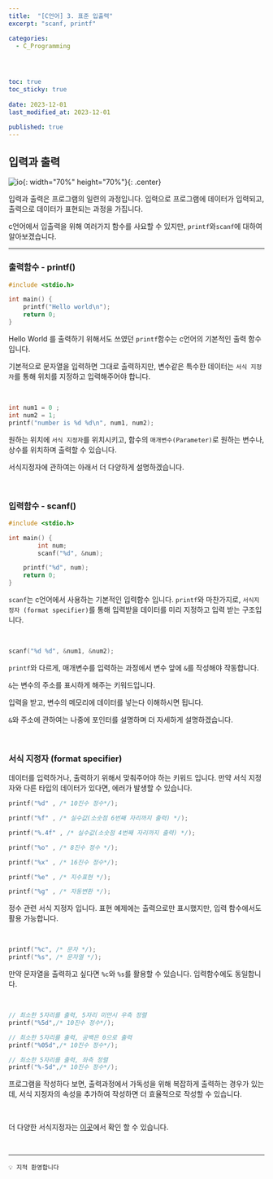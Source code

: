 ```yaml
---
title:  "[C언어] 3. 표준 입출력"
excerpt: "scanf, printf"

categories:
  - C_Programming




toc: true
toc_sticky: true
 
date: 2023-12-01
last_modified_at: 2023-12-01

published: true
---
```


## 입력과 출력

![io](https://github.com/leehan416/Blog_comments/assets/35258105/b936d0e0-bece-40b4-bbc9-33e11ce16aa7){: width="70%" height="70%"}{: .center}

입력과 출력은 프로그램의 일련의 과정입니다.
입력으로 프로그램에 데이터가 입력되고, 출력으로 데이터가 표현되는 과정을 가집니다.

c언어에서 입출력을 위해 여러가지 함수를 사요할 수 있지만, `printf`와`scanf`에 대하여 알아보겠습니다.

---

### 출력함수 - printf()


```c
#include <stdio.h>

int main() {
    printf("Hello world\n");
    return 0;
}
```
Hello World 를 출력하기 위해서도 쓰였던 `printf`함수는 c언어의 기본적인 출력 함수입니다.

기본적으로 문자열을 입력하면 그대로 출력하지만, 변수같은 특수한 데이터는 `서식 지정자`를 통해 위치를 지정하고 입력해주어야 합니다.

<br />


```c
int num1 = 0 ;
int num2 = 1;
printf("number is %d %d\n", num1, num2);

```
원하는 위치에 `서식 지정자`를 위치시키고, 함수의 `매개변수(Parameter)`로 원하는 변수나, 상수를 위치하며 출력할 수 있습니다.

서식지정자에 관하여는 아래서 더 다양하게 설명하겠습니다.

<br />


### 입력함수 - scanf()


```c
#include <stdio.h>

int main() {
		int num;
		scanf("%d", &num);

    printf("%d", num);
    return 0;
}
```
`scanf`는 c언어에서 사용하는 기본적인 입력함수 입니다.
`printf`와 마찬가지로, `서식지정자 (format specifier)`를 통해 입력받을 데이터를 미리 지정하고 입력 받는 구조입니다.

<br />


```c
scanf("%d %d", &num1, &num2);
```
`printf`와 다르게, 매개변수를 입력하는 과정에서 변수 앞에 `&`를 작성해야 작동합니다.

`&`는 변수의 주소를 표시하게 해주는 키워드입니다.

입력을 받고, 변수의 메모리에 데이터를 넣는다 이해하시면 됩니다.

`&`와 주소에 관하여는 나중에 포인터를 설명하며 더 자세하게 설명하겠습니다.

<br />


### 서식 지정자 (format specifier)

데이터를 입력하거나, 출력하기 위해서 맞춰주어야 하는 키워드 입니다.
만약 서식 지정자와 다른 타입의 데이터가 있다면, 에러가 발생할 수 있습니다.

```c
printf("%d" , /* 10진수 정수*/);

printf("%f" , /* 실수값(소숫점 6번째 자리까지 출력) */);

printf("%.4f" , /* 실수값(소숫점 4번째 자리까지 출력) */); 

printf("%o" , /* 8진수 정수 */);

printf("%x" , /* 16진수 정수*/);

printf("%e" , /* 지수표현 */);

printf("%g" , /* 자동변환 */);
```
정수 관련 서식 지정자 입니다. 
표현 예제에는 출력으로만 표시했지만, 입력 함수에서도 활용 가능합니다.

<br />


```c
printf("%c", /* 문자 */);
printf("%s", /* 문자열 */);
```
만약 문자열을 출력하고 싶다면 `%c`와 `%s`를 활용할 수 있습니다.
입력함수에도 동일합니다.


<br />


```c
// 최소한 5자리를 출력, 5자리 미만시 우측 정렬
printf("%5d",/* 10진수 정수*/);

// 최소한 5자리를 출력, 공백은 0으로 출력
printf("%05d",/* 10진수 정수*/);

// 최소한 5자리를 출력, 좌측 정렬
printf("%-5d",/* 10진수 정수*/);

```
프로그램을 작성하다 보면, 출력과정에서 가독성을 위해 복잡하게 출력하는 경우가 있는데, 서식 지정자의 속성을 추가하여 작성하면 더 효율적으로 작성할 수 있습니다.


<br />



더 다양한 서식지정자는 [이곳](https://www.geeksforgeeks.org/format-specifiers-in-c/)에서 확인 할 수 있습니다.


<br />


---
```
💡 지적 환영합니다 
```